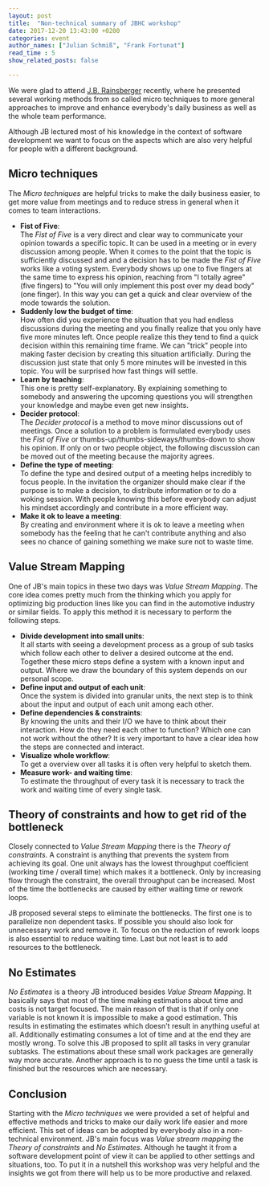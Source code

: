 ```yaml
---
layout: post
title:  "Non-technical summary of JBHC workshop"
date: 2017-12-20 13:43:00 +0200
categories: event
author_names: ["Julian Schmiß", "Frank Fortunat"]
read_time : 5
show_related_posts: false

---
```


We were glad to attend [J.B. Rainsberger](http://www.jbrains.ca/)
recently, where he presented several working methods from so called micro techniques to
more general approaches to improve and enhance everybody's daily business as well as
the whole team performance.

Although JB lectured most of his knowledge in the context of software development we want to
focus on the aspects which are also very helpful for people with a different background.

## Micro techniques

The *Micro techniques* are helpful tricks to make the daily business easier, to get more
value from meetings and to reduce stress in general when it comes to team interactions.  
- **Fist of Five**:  
The *Fist of Five* is a very direct and clear way to communicate your opinion
towards a specific topic. It can be used in a meeting or in every discussion among people. When
it comes to the point that the topic is sufficiently discussed and and a decision has to be made the
*Fist of Five* works like a voting system. Everybody shows up one to five fingers at the same time to
express his opinion, reaching from "I totally agree" (five fingers) to "You will only implement this post over my
dead body" (one finger). In this way you can get a quick and clear overview of the mode towards the solution.  
- **Suddenly low the budget of time**:  
How often did you experience the situation that you had endless discussions
during the meeting and you finally realize that you only have five more minutes left. Once people realize this they
tend to find a quick decision within this remaining time frame. We can "trick" people into making faster
decision by creating this situation artificially. During the discussion just state that only 5 more minutes will be invested
in this topic. You will be surprised how fast things will settle.  
- **Learn by teaching**:  
This one is pretty self-explanatory. By explaining something to somebody and answering the upcoming
questions you will strengthen your knowledge and maybe even get new insights.  
- **Decider protocol**:  
The *Decider protocol* is a method to move minor discussions out of meetings. Once a solution to a problem
is formulated everybody uses the *Fist of Five* or thumbs-up/thumbs-sideways/thumbs-down to show his opinion. If only on or two people
object, the following discussion can be moved out of the meeting because the majority agrees.  
- **Define the type of meeting**:  
To define the type and desired output of a meeting helps incredibly to focus people. In the invitation
the organizer should make clear if the purpose is to make a decision, to distribute information or to do a woking session. With people
knowing this before everybody can adjust his mindset accordingly and contribute in a more efficient way.  
- **Make it ok to leave a meeting**:  
By creating and environment where it is ok to leave a meeting when somebody has the feeling
that he can't contribute anything and also sees no chance of gaining something we make sure not to waste time.

## Value Stream Mapping

One of JB's main topics in these two days was *Value Stream Mapping*. The core idea comes pretty much from the thinking
which you apply for optimizing big production lines like you can find in the automotive industry or similar fields. To apply this method
it is necessary to perform the following steps.  
- **Divide development into small units**:  
It all starts with seeing a development process as a group of sub tasks which follow each other to deliver a desired outcome at the end. Together these micro steps define a system with a known input and output. Where we draw the boundary of this system depends on our personal scope.  
- **Define input and output of each unit**:  
Once the system is divided into granular units, the next step is to think about the input and output of each unit among each other.  
- **Define dependencies & constraints**:  
By knowing the units and their I/O we have to think about their interaction. How do they need each other to function? Which one can not work without the other? It is very important to have a clear idea how the steps are connected and interact.  
- **Visualize whole workflow**:  
To get a overview over all tasks it is often very helpful to sketch them.  
- **Measure work- and waiting time**:  
To estimate the throughput of every task it is necessary to track the work and waiting time of every single task.

## Theory of constraints and how to get rid of the bottleneck

Closely connected to *Value Stream Mapping* there is the *Theory of constraints*. A constraint is anything that prevents the system from achieving its goal. One unit always has the lowest throughput coefficient (working time / overall time) which makes it a bottleneck. Only by increasing flow through the constraint, the overall throughput can be increased. Most of the time the bottlenecks are caused by either waiting time or rework loops.

JB proposed several steps to eliminate the bottlenecks. The first one is to parallelize non dependent tasks. If possible you should also look for unnecessary work and remove it. To focus on the reduction of rework loops is also essential to reduce waiting time. Last but not least is to add resources
to the bottleneck.

## No Estimates

*No Estimates* is a theory JB introduced besides *Value Stream Mapping*. It basically says that most of the time making estimations about time and costs is not target focused. The main reason of that is that if only one variable is not known it is impossible to make a good estimation. This results in estimating the estimates which doesn't result in anything useful at all. Additionally estimating consumes a lot of time and at the end they are mostly wrong. 
To solve this JB proposed to split all tasks in very granular subtasks. The estimations about these small work packages are generally way more accurate. Another approach is to no guess the time until a task is finished but the resources which are necessary.

## Conclusion

Starting with the *Micro techniques* we were provided a set of helpful and effective methods and tricks to make our daily work life easier and more efficient. This set of ideas can be adopted by everybody also in a non-technical environment.
JB's main focus was *Value stream mapping* the *Theory of constraints* and *No Estimates*. Although he taught it from a software development point of view it can be applied to other settings and situations, too. To put it in a nutshell this workshop was very helpful and the insights we got from there will help us to be more productive and relaxed.


